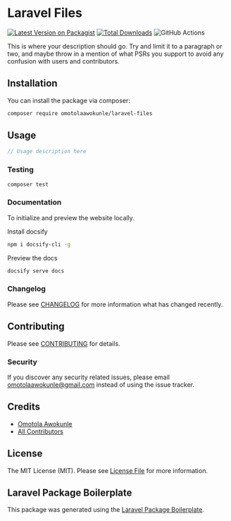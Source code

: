 # Laravel Files

[![Latest Version on Packagist](https://img.shields.io/packagist/v/omotolaawokunle/laravel-files.svg?style=flat-square)](https://packagist.org/packages/omotolaawokunle/laravel-files)
[![Total Downloads](https://img.shields.io/packagist/dt/omotolaawokunle/laravel-files.svg?style=flat-square)](https://packagist.org/packages/omotolaawokunle/laravel-files)
![GitHub Actions](https://github.com/omotolaawokunle/laravel-files/actions/workflows/main.yml/badge.svg)

This is where your description should go. Try and limit it to a paragraph or two, and maybe throw in a mention of what PSRs you support to avoid any confusion with users and contributors.

## Installation

You can install the package via composer:

```bash
composer require omotolaawokunle/laravel-files
```

## Usage

```php
// Usage description here
```

### Testing

```bash
composer test
```

### Documentation
To initialize and preview the website locally.

Install docsify

```bash
npm i docsify-cli -g
```

Preview the docs

```bash
docsify serve docs
```

### Changelog

Please see [CHANGELOG](CHANGELOG.md) for more information what has changed recently.

## Contributing

Please see [CONTRIBUTING](CONTRIBUTING.md) for details.

### Security

If you discover any security related issues, please email omotolaawokunle@gmail.com instead of using the issue tracker.

## Credits

-   [Omotola Awokunle](https://github.com/omotolaawokunle)
-   [All Contributors](../../contributors)

## License

The MIT License (MIT). Please see [License File](LICENSE.md) for more information.

## Laravel Package Boilerplate

This package was generated using the [Laravel Package Boilerplate](https://laravelpackageboilerplate.com).
